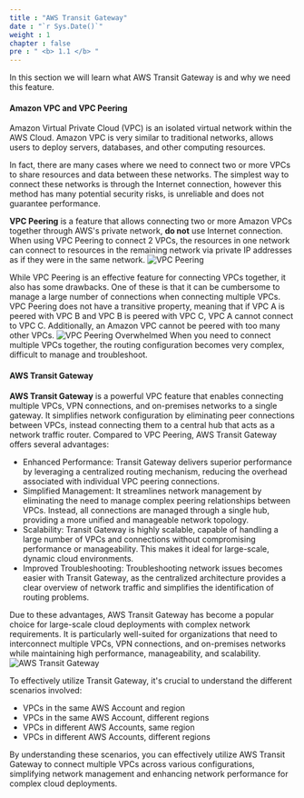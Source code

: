 ```yaml
---
title : "AWS Transit Gateway"
date : "`r Sys.Date()`"
weight : 1
chapter : false
pre : " <b> 1.1 </b> "
---
```


In this section we will learn what AWS Transit Gateway is and why we need this feature.

#### Amazon VPC and VPC Peering
Amazon Virtual Private Cloud (VPC) is an isolated virtual network within the AWS Cloud. Amazon VPC is very similar to 
traditional networks, allows users to deploy servers, databases, and other computing resources.

In fact, there are many cases where we need to connect two or more VPCs to share resources and data between these networks.
The simplest way to connect these networks is through the Internet connection, however this method has many potential security risks,
is unreliable and does not guarantee performance.

**VPC Peering** is a feature that allows connecting two or more Amazon VPCs together through AWS's private network,
**do not** use Internet connection. When using VPC Peering to connect 2 VPCs, the resources in one network can
connect to resources in the remaining network via private IP addresses as if they were in the same network.
![VPC Peering](/images/1-introduction/vpc_peering.svg)

While VPC Peering is an effective feature for connecting VPCs together, it also has some drawbacks. 
One of these is that it can be cumbersome to manage a large number of connections when connecting multiple VPCs. 
VPC Peering does not have a transitive property, meaning that if VPC A is peered with VPC B and VPC B is peered with VPC C, 
VPC A cannot connect to VPC C. Additionally, an Amazon VPC cannot be peered with too many other VPCs.
![VPC Peering Overwhelmed](/images/1-introduction/vpc_peering_overwhelmed.svg)
When you need to connect multiple VPCs together, the routing configuration becomes very complex, difficult to manage and troubleshoot.

#### AWS Transit Gateway
**AWS Transit Gateway** is a powerful VPC feature that enables connecting multiple VPCs, VPN connections, and on-premises networks to a single gateway. It simplifies network configuration by eliminating peer connections between VPCs, instead connecting them to a central hub that acts as a network traffic router. Compared to VPC Peering, AWS Transit Gateway offers several advantages:
- Enhanced Performance: Transit Gateway delivers superior performance by leveraging a centralized routing mechanism, reducing the overhead associated with individual VPC peering connections.
- Simplified Management: It streamlines network management by eliminating the need to manage complex peering relationships between VPCs. Instead, all connections are managed through a single hub, providing a more unified and manageable network topology.
- Scalability: Transit Gateway is highly scalable, capable of handling a large number of VPCs and connections without compromising performance or manageability. This makes it ideal for large-scale, dynamic cloud environments.
- Improved Troubleshooting: Troubleshooting network issues becomes easier with Transit Gateway, as the centralized architecture provides a clear overview of network traffic and simplifies the identification of routing problems.

Due to these advantages, AWS Transit Gateway has become a popular choice for large-scale cloud deployments with complex network requirements. It is particularly well-suited for organizations that need to interconnect multiple VPCs, VPN connections, and on-premises networks while maintaining high performance, manageability, and scalability.
![AWS Transit Gateway](/images/1-introduction/aws_transit_gateway.svg)

To effectively utilize Transit Gateway, it's crucial to understand the different scenarios involved:
- VPCs in the same AWS Account and region
- VPCs in the same AWS Account, different regions
- VPCs in different AWS Accounts, same region
- VPCs in different AWS Accounts, different regions

By understanding these scenarios, you can effectively utilize AWS Transit Gateway to connect multiple VPCs across 
various configurations, simplifying network management and enhancing network performance for complex cloud deployments.